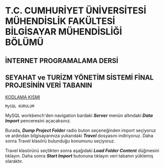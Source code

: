# T.C. CUMHURİYET ÜNİVERSİTESİ MÜHENDİSLİK FAKÜLTESİ BİLGİSAYAR MÜHENDİSLİĞİ BÖLÜMÜ

## İNTERNET PROGRAMALAMA DERSİ 
## SEYAHAT ve TURİZM YÖNETİM SİSTEMİ FİNAL PROJESİNİN VERİ TABANIN 

[KODLAMA KISMI](https://github.com/vedatonal38/Travel-and-tourism-management-system)

`MySQL KURULUM`

MySQL workbench'den navigation bardaki ***Server*** menün altındaki ***Data Import*** penceresini açacaksınız. 

Burada, ***Dump Project Folder*** radio buton seçeneğinden import seçiyoruz ve ardından bilgisayarınıza yukarıdaki ***Travel*** dosyasını indiriyoruz. Daha sonra Travel klasörü bulunduğu konumunu seçiyoruz.

Travel klasörünü seçtikten sonra aşağıdaki ***Load Folder Content*** düğmesini tıklayın. Daha sonra ***Start Import*** butonuna tıklayın veri tabanın yüklemiş olaraktır.
